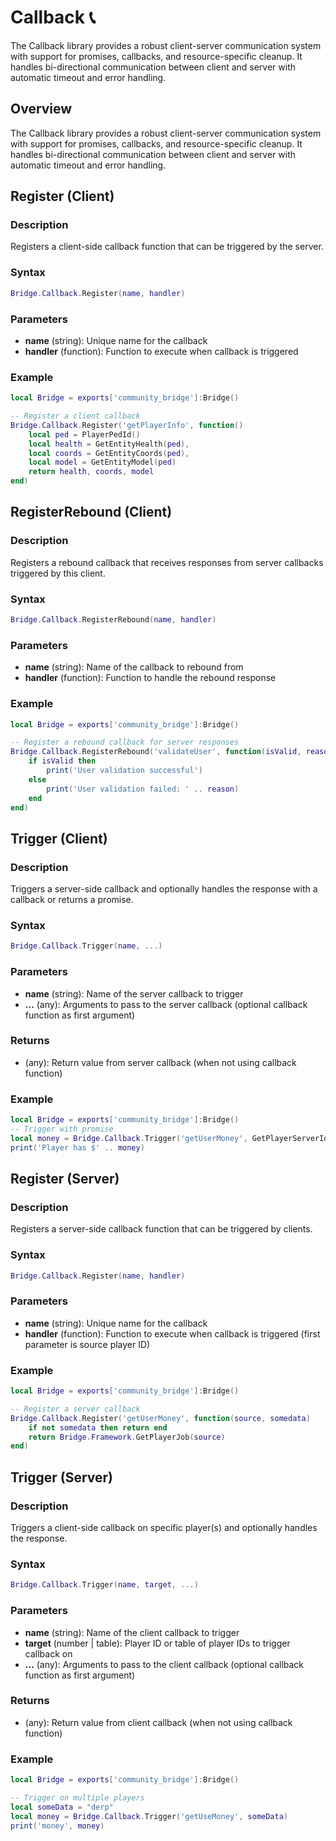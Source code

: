 # Callback 📞

<!--META
nav: true
toc: true
description: The Callback library provides a robust client-server communication system with support for promises, callbacks, and resource-specific cleanup. It handles bi-directional communication between client and server with automatic timeout and error handling.
-->

The Callback library provides a robust client-server communication system with support for promises, callbacks, and resource-specific cleanup. It handles bi-directional communication between client and server with automatic timeout and error handling.

## Overview

The Callback library provides a robust client-server communication system with support for promises, callbacks, and resource-specific cleanup. It handles bi-directional communication between client and server with automatic timeout and error handling.

## Register (Client)

### Description
Registers a client-side callback function that can be triggered by the server.

### Syntax
```lua
Bridge.Callback.Register(name, handler)
```

### Parameters
- **name** (string): Unique name for the callback
- **handler** (function): Function to execute when callback is triggered

### Example
```lua
local Bridge = exports['community_bridge']:Bridge()

-- Register a client callback
Bridge.Callback.Register('getPlayerInfo', function()
    local ped = PlayerPedId()
    local health = GetEntityHealth(ped),
    local coords = GetEntityCoords(ped),
    local model = GetEntityModel(ped)
    return health, coords, model
end)
```

## RegisterRebound (Client)

### Description
Registers a rebound callback that receives responses from server callbacks triggered by this client.

### Syntax
```lua
Bridge.Callback.RegisterRebound(name, handler)
```

### Parameters
- **name** (string): Name of the callback to rebound from
- **handler** (function): Function to handle the rebound response

### Example
```lua
local Bridge = exports['community_bridge']:Bridge()

-- Register a rebound callback for server responses
Bridge.Callback.RegisterRebound('validateUser', function(isValid, reason)
    if isValid then
        print('User validation successful')
    else
        print('User validation failed: ' .. reason)
    end
end)
```

## Trigger (Client)

### Description
Triggers a server-side callback and optionally handles the response with a callback or returns a promise.

### Syntax
```lua
Bridge.Callback.Trigger(name, ...)
```

### Parameters
- **name** (string): Name of the server callback to trigger
- **...** (any): Arguments to pass to the server callback (optional callback function as first argument)

### Returns
- (any): Return value from server callback (when not using callback function)

### Example
```lua
local Bridge = exports['community_bridge']:Bridge()
-- Trigger with promise
local money = Bridge.Callback.Trigger('getUserMoney', GetPlayerServerId(PlayerId()))
print('Player has $' .. money)
```

## Register (Server)

### Description
Registers a server-side callback function that can be triggered by clients.

### Syntax
```lua
Bridge.Callback.Register(name, handler)
```

### Parameters
- **name** (string): Unique name for the callback
- **handler** (function): Function to execute when callback is triggered (first parameter is source player ID)

### Example
```lua
local Bridge = exports['community_bridge']:Bridge()

-- Register a server callback
Bridge.Callback.Register('getUserMoney', function(source, somedata)
    if not somedata then return end
    return Bridge.Framework.GetPlayerJob(source)
end)
```

## Trigger (Server)

### Description
Triggers a client-side callback on specific player(s) and optionally handles the response.

### Syntax
```lua
Bridge.Callback.Trigger(name, target, ...)
```

### Parameters
- **name** (string): Name of the client callback to trigger
- **target** (number | table): Player ID or table of player IDs to trigger callback on
- **...** (any): Arguments to pass to the client callback (optional callback function as first argument)

### Returns
- (any): Return value from client callback (when not using callback function)

### Example
```lua
local Bridge = exports['community_bridge']:Bridge()

-- Trigger on multiple players
local someData = "derp"
local money = Bridge.Callback.Trigger('getUseMoney', someData)
print('money', money)
```

